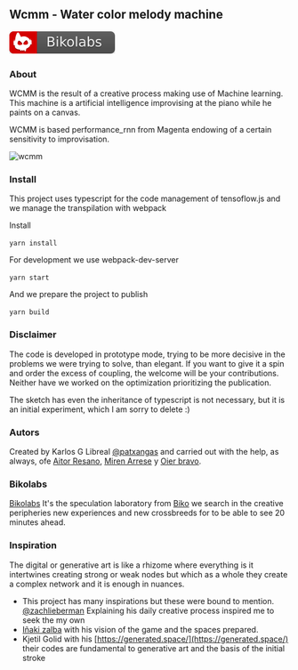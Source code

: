 ## Wcmm - Water color melody machine

![bikolabs](/assets/images/bikolabs-bagge-pill.svg)

### About

WCMM is the result of a creative process making use of Machine learning. This machine is a artificial intelligence improvising at the piano while he paints on a canvas.

WCMM is based performance_rnn from Magenta endowing of a certain sensitivity to improvisation.

![wcmm](/assets/images/gif/wcmm.gif)

### Install

This project uses typescript for the code management of tensoflow.js and we manage the transpilation with webpack

Install

`yarn install`

For development we use webpack-dev-server

`yarn start`

And we prepare the project to publish

`yarn build`

### Disclaimer

The code is developed in prototype mode, trying to be more decisive in the problems we were trying to solve, than elegant. If you want to give it a spin and order the excess of coupling, the welcome will be your contributions.
Neither have we worked on the optimization prioritizing the publication.

The sketch has even the inheritance of typescript is not necessary, but it is an initial experiment, which I am sorry to delete :)

### Autors

Created by Karlos G Libreal [@patxangas](https://medium.com/@patxangas) and carried out with the help, as always, ofe [Aitor Resano](https://twitter.com/aitor_rl), [Miren Arrese](https://twitter.com/merisu) y [Oier bravo](https://github.com/oierbravo).

### Bikolabs

[Bikolabs](https://www.biko2.com) It's the speculation laboratory from [Biko](https://www.biko2.com) we search in the creative peripheries new experiences and new crossbreeds for to be able to see 20 minutes ahead.

### Inspiration

The digital or generative art is like a rhizome where everything is it intertwines creating strong or weak nodes but which as a whole they create a complex network and it is enough in nuances.

- This project has many inspirations but these were bound to mention. [@zachlieberman](https://twitter.com/zachlieberman) Explaining his daily creative process inspired me to seek the my own
- [Iñaki zalba](https://twitter.com/kolorexpresion) with his vision of the game and the spaces prepared.
- Kjetil Golid with his [https://generated.space/](https://generated.space/) their codes are fundamental to generative art and the basis of the initial stroke
